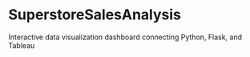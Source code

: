 # SuperstoreSalesAnalysis
Interactive data visualization dashboard connecting Python, Flask, and Tableau

